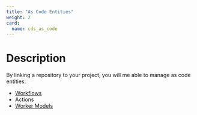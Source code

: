 ```yaml
---
title: "As Code Entities"
weight: 2
card:
  name: cds_as_code
---
```


# Description

By linking a repository to your project, you will me able to manage as code entities:

* [Workflows](./workflow/)
* Actions
* [Worker Models](./worker_model/)
